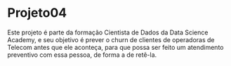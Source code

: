 # Projeto04

Este projeto é parte da formação Cientista de Dados da Data Science Academy, e seu objetivo é prever o churn de clientes de operadoras de Telecom antes que ele aconteça, para que possa ser feito um atendimento preventivo com essa pessoa, de forma a de retê-la.
